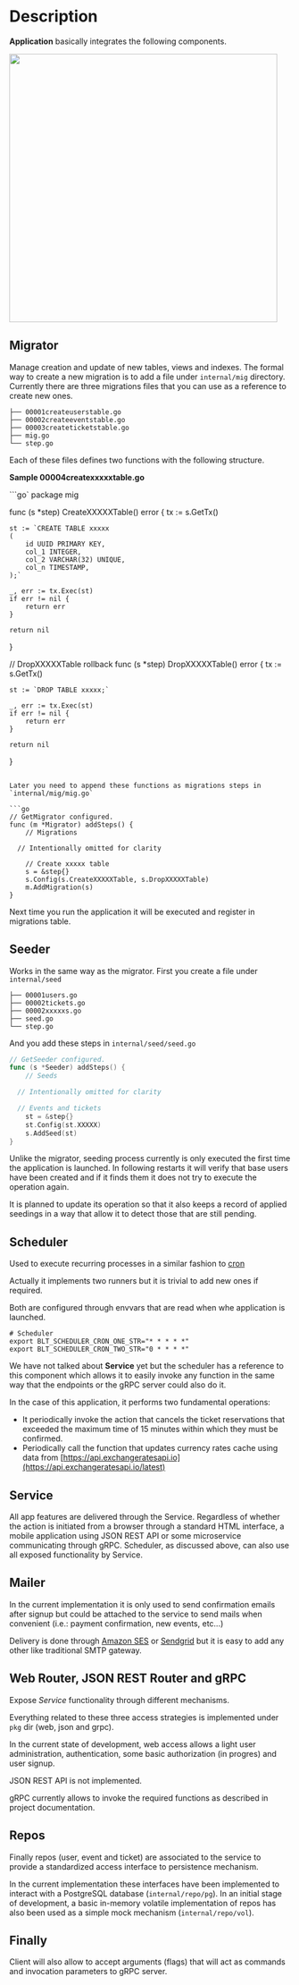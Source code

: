 # Description

**Application** basically integrates the following components.

<img src="img/app_model.svg" width="480">

## Migrator

Manage creation and update of new tables, views and indexes.
The formal way to create a new migration is to add a
file under `internal/mig` directory.
Currently there are three migrations files that you can use as a reference to create new ones.

```shell
├── 00001createuserstable.go
├── 00002createeventstable.go
├── 00003createticketstable.go
├── mig.go
└── step.go
```

Each of these files defines two functions with the following structure.

**Sample 00004createxxxxxtable.go**

```go`
package mig

func (s \*step) CreateXXXXXTable() error {
tx := s.GetTx()

    st := `CREATE TABLE xxxxx
    (
    	id UUID PRIMARY KEY,
    	col_1 INTEGER,
    	col_2 VARCHAR(32) UNIQUE,
    	col_n TIMESTAMP,
    );`

    _, err := tx.Exec(st)
    if err != nil {
    	return err
    }

    return nil

}

// DropXXXXXTable rollback
func (s \*step) DropXXXXXTable() error {
tx := s.GetTx()

    st := `DROP TABLE xxxxx;`

    _, err := tx.Exec(st)
    if err != nil {
    	return err
    }

    return nil

}

````

Later you need to append these functions as migrations steps in `internal/mig/mig.go`

```go
// GetMigrator configured.
func (m *Migrator) addSteps() {
	// Migrations

  // Intentionally omitted for clarity

	// Create xxxxx table
	s = &step{}
	s.Config(s.CreateXXXXXTable, s.DropXXXXXTable)
	m.AddMigration(s)
}
````

Next time you run the application it will be executed and register in migrations table.

## Seeder

Works in the same way as the migrator.
First you create a file under `internal/seed`

```shell
├── 00001users.go
├── 00002tickets.go
├── 00002xxxxxs.go
├── seed.go
└── step.go
```

And you add these steps in `internal/seed/seed.go`

```go
// GetSeeder configured.
func (s *Seeder) addSteps() {
	// Seeds

  // Intentionally omitted for clarity

  // Events and tickets
	st = &step{}
	st.Config(st.XXXXX)
	s.AddSeed(st)
}
```

Unlike the migrator, seeding process currently is only executed the first time the application is launched. In following restarts it will verify that base users have been created and if it finds them it does not try to execute the operation again.

It is planned to update its operation so that it also keeps a record of applied seedings in a way that allow it to detect those that are still pending.

## Scheduler

Used to execute recurring processes in a similar fashion to [cron](https://en.wikipedia.org/wiki/Cron)

Actually it implements two runners but it is trivial to add new ones if required.

Both are configured through envvars that are read when whe application is launched.

```shell
# Scheduler
export BLT_SCHEDULER_CRON_ONE_STR="* * * * *"
export BLT_SCHEDULER_CRON_TWO_STR="0 * * * *"
```

We have not talked about **Service** yet but the scheduler has a reference to this component which allows it to easily invoke any function in the same way that the endpoints or the gRPC server could also do it.

In the case of this application, it performs two fundamental operations:

- It periodically invoke the action that cancels the ticket reservations that exceeded the maximum time of 15 minutes within which they must be confirmed.
- Periodically call the function that updates currency rates cache using data from [https://api.exchangeratesapi.io](https://api.exchangeratesapi.io/latest)

## Service

All app features are delivered through the Service.
Regardless of whether the action is initiated from a browser through a standard HTML interface, a mobile application using JSON REST API or some microservice communicating through gRPC. Scheduler, as discussed above, can also use all exposed functionality by Service.

## Mailer

In the current implementation it is only used to send confirmation emails after signup but could be attached to the service to send mails when convenient (i.e.: payment confirmation, new events, etc...)

Delivery is done through [Amazon SES](https://aws.amazon.com/ses/) or [Sendgrid](https://sendgrid.com/) but it is easy to add any other like traditional SMTP gateway.

## Web Router, JSON REST Router and gRPC

Expose _Service_ functionality through different mechanisms.

Everything related to these three access strategies is implemented under `pkg` dir (web, json and grpc).

In the current state of development, web access allows a light user administration, authentication, some basic authorization (in progres) and user signup.

JSON REST API is not implemented.

gRPC currently allows to invoke the required functions as described in project documentation.

## Repos

Finally repos (user, event and ticket) are associated to the service to provide a standardized access interface to persistence mechanism.

In the current implementation these interfaces have been implemented to interact with a PostgreSQL database (`internal/repo/pg`). In an initial stage of development, a basic in-memory volatile implementation of repos has also been used as a simple mock mechanism (`internal/repo/vol`).

## Finally

Client will also allow to accept arguments (flags) that will act as commands and invocation parameters to gRPC server.
